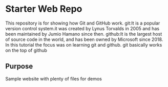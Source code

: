 # Starter Web Repo

This repository is for showing how Git and GitHub work.
git:It is a popular version control system.it was created by Lynus Torvalds in 2005 and has been maintained by Jumio Hamano since then.
github:It is the largest host of source code in the world, and has been owned by Microsoft since 2018.
In this tutorial the focus was on learning git and github.
git basically works on the top of github

## Purpose

Sample website with plenty of files for demos